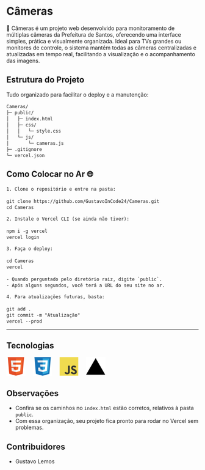 # Câmeras

🎥 Câmeras é um projeto web desenvolvido para monitoramento de múltiplas câmeras da Prefeitura de Santos, oferecendo uma interface simples, prática e visualmente organizada. Ideal para TVs grandes ou monitores de controle, o sistema mantém todas as câmeras centralizadas e atualizadas em tempo real, facilitando a visualização e o acompanhamento das imagens.

## Estrutura do Projeto

Tudo organizado para facilitar o deploy e a manutenção:
```
Cameras/
├─ public/
│   ├─ index.html
│   ├─ css/
│   │   └─ style.css
│   └─ js/
│       └─ cameras.js
├─ .gitignore
└─ vercel.json
```
## Como Colocar no Ar 🌐
```
1. Clone o repositório e entre na pasta:

git clone https://github.com/GustavoInCode24/Cameras.git
cd Cameras
```
```
2. Instale o Vercel CLI (se ainda não tiver):

npm i -g vercel
vercel login
```
```
3. Faça o deploy:

cd Cameras
vercel

- Quando perguntado pelo diretório raiz, digite `public`.
- Após alguns segundos, você terá a URL do seu site no ar.
```
```
4. Para atualizações futuras, basta:

git add .
git commit -m "Atualização"
vercel --prod
```
---
## Tecnologias

<p>
  <img src="https://raw.githubusercontent.com/devicons/devicon/master/icons/html5/html5-original.svg" width="50"/>
  &nbsp;&nbsp;&nbsp;
  <img src="https://raw.githubusercontent.com/devicons/devicon/master/icons/css3/css3-original.svg" width="50"/>
  &nbsp;&nbsp;&nbsp;
  <img src="https://raw.githubusercontent.com/devicons/devicon/master/icons/javascript/javascript-original.svg" width="50"/>
  &nbsp;&nbsp;&nbsp;
  <img src="https://raw.githubusercontent.com/devicons/devicon/master/icons/vercel/vercel-original.svg" width="50"/>
</p>




## Observações

- Confira se os caminhos no `index.html` estão corretos, relativos à pasta `public`.  
- Com essa organização, seu projeto fica pronto para rodar no Vercel sem problemas.

## Contribuidores

- Gustavo Lemos
  
